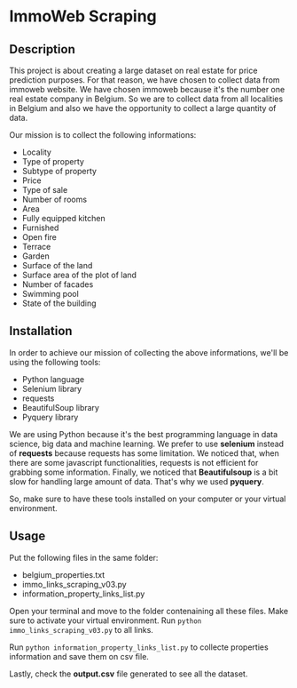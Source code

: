# ImmoWeb Scraping

## Description

This project is about creating a large dataset on real estate for price prediction purposes.
For that reason, we have chosen to collect data from immoweb website. We have chosen immoweb
because it's the number one real estate company in Belgium. So we are to collect data from all
localities in Belgium and also we have the opportunity to collect a large quantity of data.

Our mission is to collect the following informations:

- Locality
- Type of property
- Subtype of property
- Price
- Type of sale
- Number of rooms
- Area
- Fully equipped kitchen
- Furnished
- Open fire
- Terrace
- Garden
- Surface of the land
- Surface area of the plot of land
- Number of facades
- Swimming pool
- State of the building

## Installation

In order to achieve our mission of collecting the above informations, we'll be using the following tools:
- Python language
- Selenium library
- requests
- BeautifulSoup library
- Pyquery library

We are using Python because it's the best programming language in data science, big data and machine learning.
We prefer to use **selenium** instead of **requests** because requests has some limitation. We noticed that, when there are some javascript functionalities, requests is not efficient for grabbing some information.
Finally, we noticed that **Beautifulsoup** is a bit slow for handling large amount of data. That's why we used **pyquery**.

So, make sure to have these tools installed on your computer or your virtual environment.

## Usage

Put the following files in the same folder:

- belgium_properties.txt
- immo_links_scraping_v03.py
- information_property_links_list.py 


Open your terminal and move to the folder contenaining all these files. Make sure to activate your virtual environment. 
Run `python immo_links_scraping_v03.py` to all links.

Run `python information_property_links_list.py` to collecte properties information and save them on csv file.


Lastly, check the **output.csv** file generated to see all the dataset.
